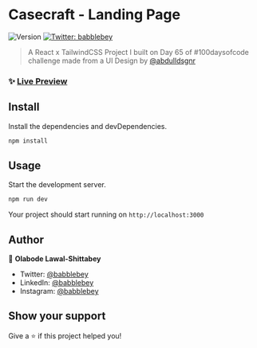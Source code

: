 # Casecraft - Landing Page
<p>
  <img alt="Version" src="https://img.shields.io/badge/version-0.0.0-blue.svg?cacheSeconds=2592000" />
  <a href="https://twitter.com/babblebey" target="_blank">
    <img alt="Twitter: babblebey" src="https://img.shields.io/twitter/follow/babblebey.svg?style=social" />
  </a>
</p>

> A React x TailwindCSS Project I built on Day 65 of #100daysofcode challenge made from a UI Design by [@abdulldsgnr](https://dribbble.com/shots/13793839-CaseCraft-Landing-Kit)

### ✨ [Live Preview](https://casecraft-bey.netlify.app/)

## Install
Install the dependencies and devDependencies.
```sh
npm install
```

## Usage
Start the development server.
```sh
npm run dev
```
Your project should start running on `http://localhost:3000`

## Author

👤 **Olabode Lawal-Shittabey**

* Twitter: [@babblebey](https://twitter.com/babblebey)
* LinkedIn: [@babblebey](https://linkedin.com/in/babblebey)
* Instagram: [@babblebey](https://instagram.com/babblebey)

## Show your support

Give a ⭐️ if this project helped you!
